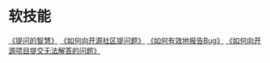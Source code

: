 # 软技能

[《提问的智慧》](https://github.com/ryanhanwu/How-To-Ask-Questions-The-Smart-Way/blob/main/README-zh_CN.md)
[《如何向开源社区提问题》](https://github.com/seajs/seajs/issues/545)
[《如何有效地报告Bug》](https://www.chiark.greenend.org.uk/~sgtatham/bugs-cn.html)
[《如何向开源项目提交无法解答的问题》](https://zhuanlan.zhihu.com/p/25795393)
